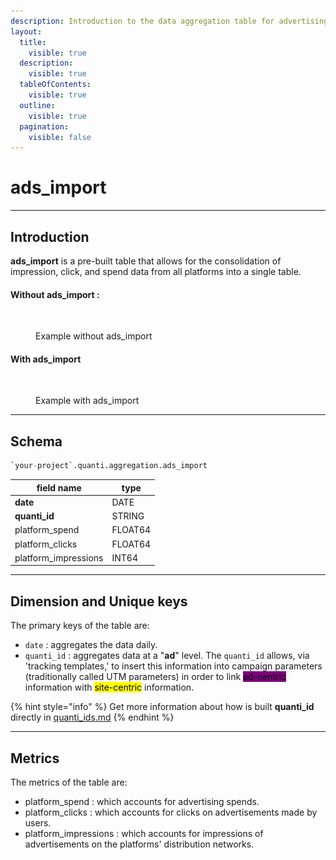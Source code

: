 ```yaml
---
description: Introduction to the data aggregation table for advertising platforms.
layout:
  title:
    visible: true
  description:
    visible: true
  tableOfContents:
    visible: true
  outline:
    visible: true
  pagination:
    visible: false
---
```


# ads\_import

***

## Introduction

**ads\_import** is a pre-built table that allows for the consolidation of impression, click, and spend data from all platforms into a single table.&#x20;

#### Without ads\_import :&#x20;

<figure><img src="../../.gitbook/assets/Capture d’écran 2024-05-22 à 16.47.31.png" alt=""><figcaption><p>Example without ads_import</p></figcaption></figure>

#### With ads\_import

<figure><img src="../../.gitbook/assets/Capture d’écran 2024-05-22 à 16.50.35.png" alt=""><figcaption><p>Example with ads_import</p></figcaption></figure>

***

## Schema

```sql
`your-project`.quanti.aggregation.ads_import
```

| field name            | type    |
| --------------------- | ------- |
| **date**              | DATE    |
| **quanti\_id**        | STRING  |
| platform\_spend       | FLOAT64 |
| platform\_clicks      | FLOAT64 |
| platform\_impressions | INT64   |

***

## Dimension and Unique keys

The primary keys of the table are:

* `date` : aggregates the data daily.
* `quanti_id` :  aggregates data at a "**ad**" level. The `quanti_id`  allows, via 'tracking templates,' to insert this information into campaign parameters (traditionally called UTM parameters) in order to link <mark style="background-color:purple;">ad-centric</mark> information with <mark style="background-color:yellow;">site-centric</mark> information.

{% hint style="info" %}
Get more information about how is built **quanti\_id** directly in [quanti\_ids.md](quanti\_ids.md "mention")
{% endhint %}

***

## Metrics

The metrics of the table are:&#x20;

* platform\_spend : which accounts for advertising spends.
* platform\_clicks :  which accounts for clicks on advertisements made by users.
* platform\_impressions : which accounts for impressions of advertisements on the platforms' distribution networks.
